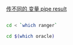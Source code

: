 [传不同的 变量 pipe result ](https://stackoverflow.com/questions/3437514/bash-how-to-pipe-result-from-the-which-command-to-cd/3437518 ":)")

```sh

cd < `which ranger`

cd $(which oracle)
```